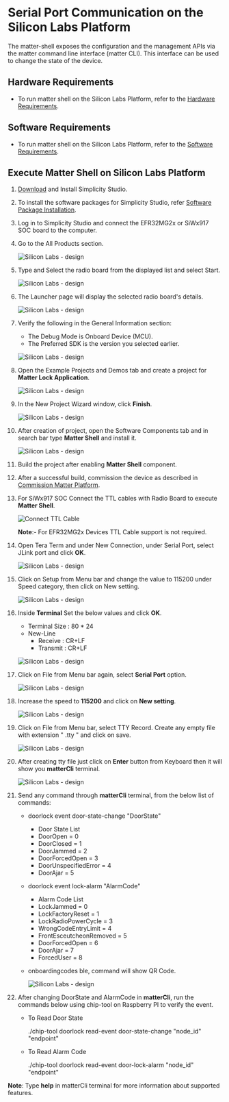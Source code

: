 # Serial Port Communication on the Silicon Labs Platform

The matter-shell exposes the configuration and the management APIs via the matter command line interface (matter CLI). This interface can be used to change the state of the device.

## Hardware Requirements

- To run matter shell on the Silicon Labs Platform, refer to the [Hardware Requirements](/matter/<docspace-docleaf-version>/matter-prerequisites/hardware-requirements).

## Software Requirements

- To run matter shell on the Silicon Labs Platform, refer to the [Software Requirements](/matter/<docspace-docleaf-version>/matter-prerequisites/software-requirements).

## Execute Matter Shell on Silicon Labs Platform

1. [Download](https://www.silabs.com/developers/simplicity-studio) and Install Simplicity Studio.

2. To install the software packages for Simplicity Studio, refer [Software Package Installation](/matter/<docspace-docleaf-version>/matter-wifi-getting-started-example/software-installation#installation-of-software-packages).

3. Log in to Simplicity Studio and connect the EFR32MG2x or SiWx917 SOC board to the computer.

4. Go to the All Products section.

   ![Silicon Labs - design](./images/all-products-selection.png)

5. Type and Select the radio board from the displayed list and select Start.

   ![Silicon Labs - design](./images/select-efx-board.png)

6. The Launcher page will display the selected radio board's details.

   ![Silicon Labs - design](./images/overview-tab-efx32.png)

7. Verify the following in the General Information section:
   - The Debug Mode is Onboard Device (MCU).
   - The Preferred SDK is the version you selected earlier.

   ![Silicon Labs - design](./images/create-project-verify-efx-general-information.png)

8. Open the Example Projects and Demos tab and create a project for **Matter Lock Application**.

   ![Silicon Labs - design](./images/create-project-select-efx-lock-example.png)

9. In the New Project Wizard window, click **Finish**.

   ![Silicon Labs - design](./images/create-project-lock-click-finish.png)

10. After creation of project, open the Software Components tab and in search bar type **Matter Shell** and install it.

    ![Silicon Labs - design](./images/matter-shell-enable.png)

11. Build the project after enabling **Matter Shell** component.

12. After a successful build, commission the device as described in [Commission Matter Platform](/matter/<docspace-docleaf-version>/matter-wifi-run-demo/use-case-execution#creating-the-matter-network).

13. For SiWx917 SOC Connect the TTL cables with Radio Board to execute **Matter Shell**.

    ![Connect TTL Cable](./images/shell-ttl-cable-soc.png)

    **Note**:- For EFR32MG2x Devices TTL Cable support is not required.

14. Open Tera Term and under New Connection, under Serial Port, select JLink port and click **OK**.

    ![Silicon Labs - design](./images/tera-term-select-jlink-port.png)

15. Click on Setup from Menu bar and change the value to 115200 under Speed category, then click on New setting.

    ![Silicon Labs - design](./images/tera-term-selection-in-terminal.png)

16. Inside **Terminal** Set the below values and click **OK**.

    - Terminal Size : 80 * 24
    - New-Line
      - Receive : CR+LF
      - Transmit : CR+LF

    ![Silicon Labs - design](./images/tera-term-terminal-setup.png)

17. Click on File from Menu bar again, select **Serial Port** option.

    ![Silicon Labs - design](./images/tera-term-select-serial-port.png)

18. Increase the speed to **115200** and click on **New setting**.

    ![Silicon Labs - design](./images/tera-term-select-speed.png)

19. Click on File from Menu bar, select TTY Record. Create any empty file with extension " .tty " and click on save.

    ![Silicon Labs - design](./images/tera-term-tty-record.png)

20. After creating tty file just click on **Enter** button from Keyboard then it will show you **matterCli** terminal.

    ![Silicon Labs - design](./images/tera-term-matter-cli.png)

21. Send any command through **matterCli** terminal, from the below list of commands:

    - doorlock event door-state-change "DoorState"
        - Door State List
        - DoorOpen = 0
        - DoorClosed = 1
        - DoorJammed = 2
        - DoorForcedOpen = 3
        - DoorUnspecifiedError = 4
        - DoorAjar = 5
    - doorlock event lock-alarm "AlarmCode"
        - Alarm Code List
        - LockJammed = 0
        - LockFactoryReset = 1
        - LockRadioPowerCycle = 3
        - WrongCodeEntryLimit = 4
        - FrontEsceutcheonRemoved = 5
        - DoorForcedOpen = 6
        - DoorAjar = 7
        - ForcedUser = 8
    - onboardingcodes ble, command will show QR Code.

      ![Silicon Labs - design](./images/matter-shell-command-send.png)

22. After changing DoorState and AlarmCode in **matterCli**, run the commands below using chip-tool on Raspberry PI to verify the event.
  
    - To Read Door State
  
      ./chip-tool doorlock read-event door-state-change "node_id" "endpoint"
  
    - To Read Alarm Code
  
      ./chip-tool doorlock read-event door-lock-alarm "node_id" "endpoint"

  **Note**: Type **help** in matterCli terminal for more information about supported features.
